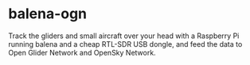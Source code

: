 # balena-ogn
Track the gliders and small aircraft over your head with a Raspberry Pi running balena and a cheap RTL-SDR USB dongle, and feed the data to Open Glider Network and OpenSky Network.
